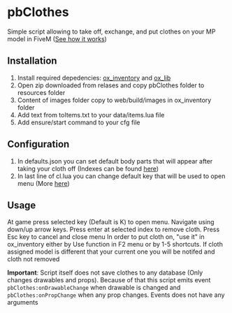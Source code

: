 
# pbClothes
Simple script allowing to take off, exchange, and put clothes on your MP model in FiveM ([See how it works](https://youtu.be/tJcbnBoIIVs "See how it works"))
## Installation
1. Install required depedencies: [ox_inventory](https://github.com/overextended/ox_inventory "ox_inventory") and [ox_lib](https://github.com/overextended/ox_lib "ox_lib")
2. Open zip downloaded from relases and copy pbClothes folder to resources folder
3. Content of images folder copy to web/build/images in ox_inventory folder
4. Add text from toItems.txt to your data/items.lua file
5. Add ensure/start command to your cfg file

## Configuration
1. In defaults.json you can set default body parts that will appear after taking your cloth off (Indexes can be found [here](https://wiki.rage.mp/index.php?title=Clothes "here"))
2. In last line of cl.lua you can change default key that will be used to open menu (More [here](https://docs.fivem.net/natives/?_0xD7664FD1 "here"))

## Usage
At game press selected key (Default is K) to open menu. Navigate using down/up arrow keys. Press enter at selected index to remove cloth. Press Esc key to cancel and close menu
In order to put cloth on, "use it" in ox_inventory either by Use function in F2 menu or by 1-5 shortcuts. If cloth assigned model is  different that your current one you will be notifed and cloth not removed

**Important**: Script itself does not save clothes to any database (Only changes drawables and props). Because of that this script emits event `pbClothes:onDrawableChange` when drawable is changed and `pbClothes:onPropChange` when any prop changes. Events does not have any arguments 
